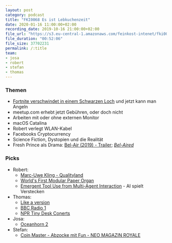```yaml
---
layout: post
category: podcast
title: "FKI0068 Es ist Lebkuchenzeit"
date: 2020-01-16 11:00:00+02:00
recording_date: 2019-10-16 21:00:00+02:00
file_url: "https://s3.eu-central-1.amazonaws.com/feinkost-intenet/fki0068.mp3"
file_duration: "00:52:06"
file_size: 37702231
permalink: /:title
team:
- josa
- robert
- stefan
- thomas
---
```


### Themen

- [Fortnite verschwindet in einem Schwarzen Loch](https://www.heise.de/newsticker/meldung/Fortnite-ist-zurueck-Auf-schwarzes-Loch-folgt-neue-Spielkarte-4555820.html)
  und jetzt kann man Angeln
- meetup.com erhebt jetzt Gebühren, oder doch nicht
- Arbeiten mit oder ohne externen Monitor
- macOS Catalina
- Robert verlegt WLAN-Kabel
- Facebooks Cryptocurrency
- Science Fiction, Dystopien und die Realität
- Fresh Prince als Drama: [Bel-Air (2019) - Trailer](https://www.youtube.com/watch?v=WAfJpyBgcgA); _[Bel-Aired](https://www.urbandictionary.com/define.php?term=belaired)_

### Picks

- Robert:
    - [Marc-Uwe Kling - Qualityland](https://qualityland.de/)
    - [World's First Modular Paper Organ](https://www.kickstarter.com/projects/designatplay/worlds-first-modular-paper-organ)
    - [Emergent Tool Use from Multi-Agent Interaction](https://openai.com/blog/emergent-tool-use/) - AI spielt Verstecken
- Thomas:
    - [Like a version](https://www.youtube.com/watch?v=Vr7c-VfXnME&list=PLCC51BF0C94BE62E8)
    - [BBC Radio 1](https://www.youtube.com/user/BBCRadio1VEVO/featured)
    - [NPR Tiny Desk Conerts](https://www.youtube.com/watch?v=42MiCMJ6DJU&list=PLy2PCKGkKRVbn9Rsn99a4VhSGWI4SQrm5)
- Josa:
    - [Oceanhorn 2](https://apps.apple.com/us/app/oceanhorn-2/id1141837408)
- Stefan:
    - [Coin Master - Abzocke mit Fun - NEO MAGAZIN ROYALE](https://www.youtube.com/watch?v=hTeTjx4k9jQ)

